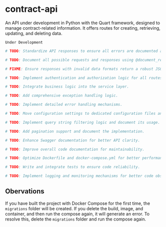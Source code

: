 # contract-api
 An API under development in Python with the Quart framework, designed to manage contract-related information. It offers routes for creating, retrieving, updating, and deleting data.

 `Under Development`

```python
# TODO: Standardize API responses to ensure all errors are documented and handled consistently.

# TODO: Document all possible requests and responses using @document_request and @document_response decorators.

# FIXME: Ensure responses with invalid data formats return a robust JSON error message instead of an HTML error page.

# TODO: Implement authentication and authorization logic for all routes.

# TODO: Integrate business logic into the service layer.

# TODO: Add comprehensive exception handling logic.

# TODO: Implement detailed error handling mechanisms.

# TODO: Move configuration settings to dedicated configuration files and enums.

# TODO: Implement query string filtering logic and document its usage.

# TODO: Add pagination support and document the implementation.

# TODO: Enhance Swagger documentation for better API clarity.

# TODO: Improve overall code documentation for maintainability.

# TODO: Optimize Dockerfile and docker-compose.yml for better performance and usability.

# TODO: Write and integrate tests to ensure code reliability.

# TODO: Implement logging and monitoring mechanisms for better code observability.
```

## Obervations
If you have built the project with Docker Compose for the first time, the `migrations` folder will be created. If you delete the build, image, and container, and then run the compose again, it will generate an error. To resolve this, delete the `migrations` folder and run the compose again.